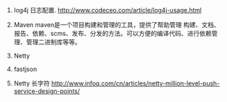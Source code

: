 1. log4j 日志配置.
http://www.codeceo.com/article/log4j-usage.html

2. Maven
maven是一个项目构建和管理的工具，提供了帮助管理 构建、文档、报告、依赖、scms、发布、分发的方法。可以方便的编译代码、进行依赖管理、管理二进制库等等。  

3. Netty
4. fastjson

5. Netty 长字符
http://www.infoq.com/cn/articles/netty-million-level-push-service-design-points/
